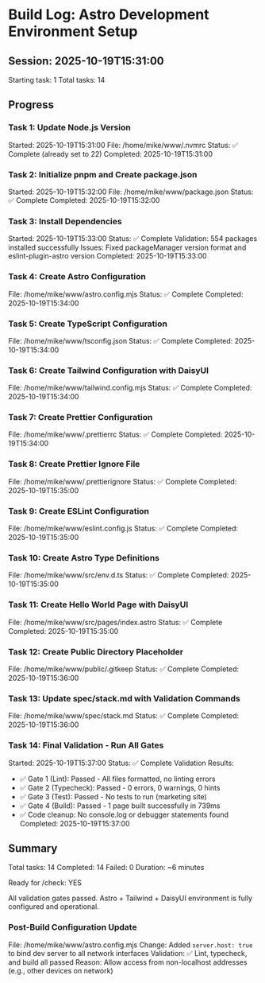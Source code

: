 # Build Log: Astro Development Environment Setup

## Session: 2025-10-19T15:31:00

Starting task: 1
Total tasks: 14

## Progress

### Task 1: Update Node.js Version

Started: 2025-10-19T15:31:00
File: /home/mike/www/.nvmrc
Status: ✅ Complete (already set to 22)
Completed: 2025-10-19T15:31:00

### Task 2: Initialize pnpm and Create package.json

Started: 2025-10-19T15:32:00
File: /home/mike/www/package.json
Status: ✅ Complete
Completed: 2025-10-19T15:32:00

### Task 3: Install Dependencies

Started: 2025-10-19T15:33:00
Status: ✅ Complete
Validation: 554 packages installed successfully
Issues: Fixed packageManager version format and eslint-plugin-astro version
Completed: 2025-10-19T15:33:00

### Task 4: Create Astro Configuration

File: /home/mike/www/astro.config.mjs
Status: ✅ Complete
Completed: 2025-10-19T15:34:00

### Task 5: Create TypeScript Configuration

File: /home/mike/www/tsconfig.json
Status: ✅ Complete
Completed: 2025-10-19T15:34:00

### Task 6: Create Tailwind Configuration with DaisyUI

File: /home/mike/www/tailwind.config.mjs
Status: ✅ Complete
Completed: 2025-10-19T15:34:00

### Task 7: Create Prettier Configuration

File: /home/mike/www/.prettierrc
Status: ✅ Complete
Completed: 2025-10-19T15:34:00

### Task 8: Create Prettier Ignore File

File: /home/mike/www/.prettierignore
Status: ✅ Complete
Completed: 2025-10-19T15:35:00

### Task 9: Create ESLint Configuration

File: /home/mike/www/eslint.config.js
Status: ✅ Complete
Completed: 2025-10-19T15:35:00

### Task 10: Create Astro Type Definitions

File: /home/mike/www/src/env.d.ts
Status: ✅ Complete
Completed: 2025-10-19T15:35:00

### Task 11: Create Hello World Page with DaisyUI

File: /home/mike/www/src/pages/index.astro
Status: ✅ Complete
Completed: 2025-10-19T15:35:00

### Task 12: Create Public Directory Placeholder

File: /home/mike/www/public/.gitkeep
Status: ✅ Complete
Completed: 2025-10-19T15:36:00

### Task 13: Update spec/stack.md with Validation Commands

File: /home/mike/www/spec/stack.md
Status: ✅ Complete
Completed: 2025-10-19T15:36:00

### Task 14: Final Validation - Run All Gates

Started: 2025-10-19T15:37:00
Status: ✅ Complete
Validation Results:

- ✅ Gate 1 (Lint): Passed - All files formatted, no linting errors
- ✅ Gate 2 (Typecheck): Passed - 0 errors, 0 warnings, 0 hints
- ✅ Gate 3 (Test): Passed - No tests to run (marketing site)
- ✅ Gate 4 (Build): Passed - 1 page built successfully in 739ms
- ✅ Code cleanup: No console.log or debugger statements found
  Completed: 2025-10-19T15:37:00

## Summary

Total tasks: 14
Completed: 14
Failed: 0
Duration: ~6 minutes

Ready for /check: YES

All validation gates passed. Astro + Tailwind + DaisyUI environment is fully configured and operational.

### Post-Build Configuration Update

File: /home/mike/www/astro.config.mjs
Change: Added `server.host: true` to bind dev server to all network interfaces
Validation: ✅ Lint, typecheck, and build all passed
Reason: Allow access from non-localhost addresses (e.g., other devices on network)
